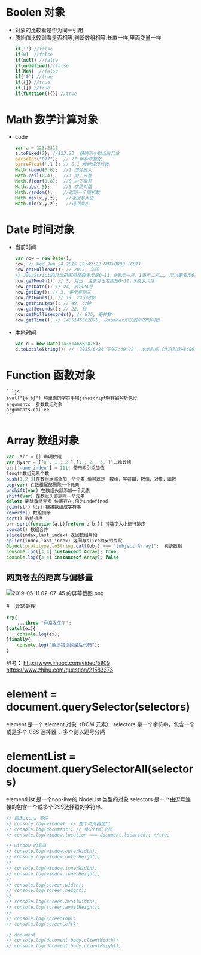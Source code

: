 # Boolen 对象
- 对象的比较看是否为同一引用
- 原始值比较则看是否相等,判断数组相等:长度一样,里面变量一样
    ```js
    if('') //false
    if(0)  //false
    if(null) //false
    if(undefined)//false
    if(NaN)  //false
    if('0') //true
    if({}) //true
    if([]) //true
    if(function(){}) //true
    ```

# Math 数学计算对象
- code
    ```js
    var a = 123.2312
    a.toFixed(2); //123.23  精确到小数点后几位
    parseInt("077");  // 77 解析成整数
    parseFloat('.1'); // 0.1 解析成浮点数
    Math.round(0.6);  //1 四舍五入
    Math.ceil(0.4);   //1 向上去整
    Math.floor(0.8);  //0 向下取整
    Math.abs(-5);     //5 求绝对值
    Math.random();    //返回一个随机数
    Math.max(x,y,z);   //返回最大值
    Math.min(x,y,z);   //返回最小
    ```

# Date 时间对象
- 当前时间
    ```js
    var now = new Date();
    now; // Wed Jun 24 2015 19:49:22 GMT+0800 (CST)
    now.getFullYear(); // 2015, 年份
    // JavaScript的月份范围用整数表示是0~11，0表示一月，1表示二月……，所以要表示6月，我们传入的是5！这绝对是JavaScript的设计者当时脑抽了一下，但是现在要修复已经不可能了。
    now.getMonth(); // 5, 月份，注意月份范围是0~11，5表示六月　
    now.getDate(); // 24, 表示24号
    now.getDay(); // 3, 表示星期三
    now.getHours(); // 19, 24小时制
    now.getMinutes(); // 49, 分钟
    now.getSeconds(); // 22, 秒
    now.getMilliseconds(); // 875, 毫秒数
    now.getTime(); // 1435146562875, 以number形式表示的时间戳
    ```

- 本地时间
    ```js
    var d = new Date(1435146562875);
    d.toLocaleString(); // '2015/6/24 下午7:49:22'，本地时间（北京时区+8:00），显示的字符串与操作系统设定的格式有关
    ```

# Function 函数对象
    ```js
    eval('{a:b}') 将里面的字符串用javascript解释器解析执行
    arguments  参数数组对象
    arguments.callee
    ```

# Array 数组对象
```js
var  arr = [] 声明数组
var Myarr = [[0 , 1 , 2 ],[1 , 2 , 3, ]]二维数组
arr['name_index'] = 111; 使用索引添加值
length数组元素个数
push(1,2,3)在数组尾部添加一个元素,值可以是　数组，字符串，数值，对象，函数
pop(var) 在数组尾部删除一个元素
unshift(var) 在数组头部添加一个元素
shift(var) 在数组头部删除一个元素
delete 删除数组元素,位置存在,值为undefined
join(str) 以str链接数组成字符串
reverse() 数组倒序
sort() 数组排序
arr.sort(function(a,b){return a-b;}) 按数字大小进行排序
concat() 数组合并
slice(index,last_index) 返回数组片段
splice(index,last_index) 返回与slice相反的片段
Object.prototype.toString.call(obj) === '[object Array]';  判断数组
console.log([3,4] instanceof Array); true
console.log({3,4} instanceof Array); false
```

## 网页卷去的距离与偏移量

![2019-05-11 02-07-45 的屏幕截图.png](https://i.loli.net/2019/05/11/5cd5be013b1e5.png)

#　异常处理

```javascript
try{
    ...throw "异常发生了";
}catch(ex){
    console.log(ex);
}finally{
    console.log("解决错误的最后代码");
}
```
参考：
http://www.imooc.com/video/5909   https://www.zhihu.com/question/21583373

# element = document.querySelector(selectors)
element 是一个 element 对象（DOM 元素）
selectors 是一个字符串，包含一个或是多个 CSS 选择器 ，多个则以逗号分隔

# elementList = document.querySelectorAll(selectors)
elementList 是一个non-live的 NodeList 类型的对象
selectors 是一个由逗号连接的包含一个或多个CSS选择器的字符串.


```js
// 圆形icons 事件
// console.log(window); // 整个浏览器窗口
// console.log(document); // 整个html文档
// console.log(window.location === document.location); //true

// window 的宽高
// console.log(window.outerWidth);
// console.log(window.outerHeight);
//
// console.log(window.innerWidth);
// console.log(window.innerHeight);
//
// console.log(screen.width);
// console.log(screen.height);
//
// console.log(screen.availWidth);
// console.log(screen.availHeight);
//
// console.log(screenTop);
// console.log(screenLeft);

// document
// console.log(document.body.clientWidth);
// console.log(document.body.clientHeight);
```
